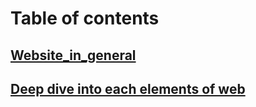 # Table of contents

## <a href="website_in_general.md">Website_in_general</a>

## <a href="Deepdive.md">Deep dive into each elements of web</a>

